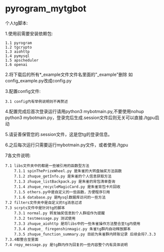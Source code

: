 # pyrogram_mytgbot
个人tg脚本:

1.使用前需要安装依赖包:

    1.1 pyrogram    
    1.2 tgcrypto    
    1.3 aiohttp    
    1.4 pymysql     
    1.5 apscheduler    
    1.6 openai

2.将下载后的所有*_example文件文件名里面的"_example"删除 如config_example.py改成config.py

3.配置config文件:

    3.1 config内有举例说明则不再赘述

4.配置完成后首次登录运行请用python3 mybotmain.py,不要使用nohup python3 mybotmain.py，登录完后生成.session文件后则无关可以直接./tgpu启动

5.请妥善保管您的.session文件，这是您tg的登录信息。

6.之后每次运行只需要运行mybotmain.py文件，或者使用./tgpu

7各文件说明:

    7.1 libs文件夹中的都是一些被引用的函数型方法      
        7.1.1 spinThePrizeWheel.py 是朱雀的大转盘抽奖方法函数       
        7.1.2 zhuque_getInfo.py 是朱雀的个人信息获取方法       
        7.1.3 zhuque_listBackpack.py 是朱雀的背包清单查询       
        7.1.4 zhuque_recycleMagicCard.py 是朱雀背包卡片回收       
        7.1.5 others.py中是自定义的一些函数，方便程序引用        
        7.1.6 database.py 是Mysql数据库访问的一些方法    
    7.2 filters文件夹中是自定义的tg消息过滤    
    7.3 scrpts文件中是针对tg的脚本      
        7.3.1 normal.py 转发抽奖信息到个人群组作为提醒       
        7.3.2 testmessage.py 测试使用       
        7.3.3 zhuque_aiohttp 是将libs中的一些朱雀操作方法整合至tg内使用       
        7.3.4 zhuque_ firegenshinmagic.py 朱雀tg群内自动释放脚本        
        7.3.5 zhuque_function_summary.py 目前为朱雀群内转账记录 后续会将7.3.3 7.3.4都整合至里面
    7.4 repy_message.py 是tg群内作为回复的一些内容整个内有具体说明


